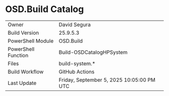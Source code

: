 ﻿# OSD.Build Catalog

| | |
|-|-|
| Owner | David Segura |
| Build Version | 25.9.5.3 |
| PowerShell Module | OSD.Build |
| PowerShell Function | Build-OSDCatalogHPSystem |
| Files | build-system.* |
| Build Workflow | GitHub Actions |
| Last Update | Friday, September 5, 2025 10:05:00 PM UTC |

